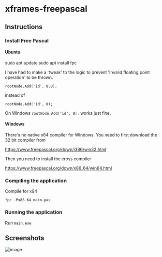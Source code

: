 # xframes-freepascal

## Instructions

### Install Free Pascal

#### Ubuntu

sudo apt update
sudo apt install fpc

I have had to make a 'tweak' to the logic to prevent 'Invalid floating point operation' to be thrown.

`rootNode.Add('id', 0.0);`

instead of

`rootNode.Add('id', 0);`

On Windows `rootNode.Add('id', 0);` works just fine.

#### Windows

There's no native x64 compiler for Windows. You need to first download the 32 bit compiler from

https://www.freepascal.org/down/i386/win32.html

Then you need to install the cross compiler

https://www.freepascal.org/down/x86_64/win64.html

### Compiling the application

Compile for x64

`fpc -Px86_64 main.pas`

### Running the application

Run `main.exe`

## Screenshots

![image](https://github.com/user-attachments/assets/a962ec9b-03e0-4ff5-9335-f8e82f3cb4c6)

